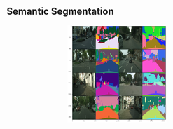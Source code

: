 ## Semantic Segmentation

<p align="center">
  <img alt="Light" src="vis_imgs/cityscape_1.png" width="45%">
</p>
